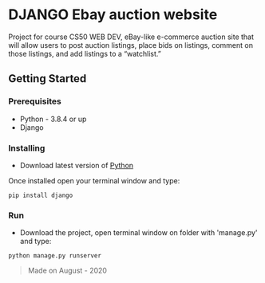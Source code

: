 # DJANGO Ebay auction website

Project for course CS50 WEB DEV, eBay-like e-commerce auction site that will allow users to post auction listings, place bids on listings, comment on those listings, and add listings to a “watchlist.”

## Getting Started

### Prerequisites

  * Python - 3.8.4 or up
  * Django
  
### Installing

  * Download latest version of [Python](https://www.python.org/downloads/)
  
  Once installed open your terminal window and type:
  ```
  pip install django
  ```

### Run
 
  - Download the project, open terminal window on folder with 'manage.py' and type:
  ```
  python manage.py runserver
  ```


> Made on August - 2020


